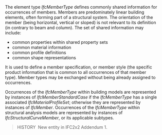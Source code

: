 The element type _IfcMemberType_ defines commonly shared information for occurrences of members. Members are predominately linear building elements, often forming part of a structural system. The orientation of the member (being horizontal, vertical or sloped) is not relevant to its definition (in contrary to beam and column). The set of shared information may include:

* common properties within shared property sets
* common material information
* common profile definitions
* common shape representations

It is used to define a member specification, or member style (the specific product information that is common to all occurrences of that member type). Member types may be exchanged without being already assigned to occurrences.

Occurrences of the _IfcMemberType_ within building models are represented by instances of _IfcMemberStandardCase_ if the _IfcMemberType_ has a single associated _IfcMaterialProfileSet_; otherwise they are represented by instances of _IfcMember_. Occurrences of the _IfcMemberType_ within structural analysis models are represented by instances of _IfcStructuralCurveMember_, or its applicable subtypes.

> HISTORY&nbsp; New entity in IFC2x2 Addendum 1.
